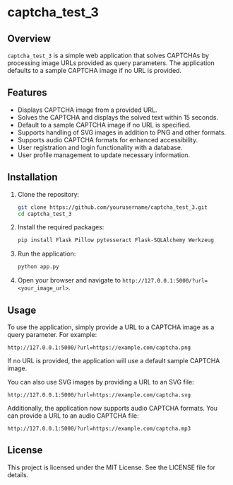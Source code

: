 # captcha_test_3

## Overview

`captcha_test_3` is a simple web application that solves CAPTCHAs by processing image URLs provided as query parameters. The application defaults to a sample CAPTCHA image if no URL is provided.

## Features
- Displays CAPTCHA image from a provided URL.
- Solves the CAPTCHA and displays the solved text within 15 seconds.
- Default to a sample CAPTCHA image if no URL is specified.
- Supports handling of SVG images in addition to PNG and other formats.
- Supports audio CAPTCHA formats for enhanced accessibility.
- User registration and login functionality with a database.
- User profile management to update necessary information.

## Installation

1. Clone the repository:
   ```bash
   git clone https://github.com/yourusername/captcha_test_3.git
   cd captcha_test_3
   ```

2. Install the required packages:
   ```bash
   pip install Flask Pillow pytesseract Flask-SQLAlchemy Werkzeug
   ```

3. Run the application:
   ```bash
   python app.py
   ```

4. Open your browser and navigate to `http://127.0.0.1:5000/?url=<your_image_url>`.

## Usage

To use the application, simply provide a URL to a CAPTCHA image as a query parameter. For example:
```
http://127.0.0.1:5000/?url=https://example.com/captcha.png
```
If no URL is provided, the application will use a default sample CAPTCHA image.

You can also use SVG images by providing a URL to an SVG file:
```
http://127.0.0.1:5000/?url=https://example.com/captcha.svg
```

Additionally, the application now supports audio CAPTCHA formats. You can provide a URL to an audio CAPTCHA file:
```
http://127.0.0.1:5000/?url=https://example.com/captcha.mp3
```

## License

This project is licensed under the MIT License. See the LICENSE file for details.